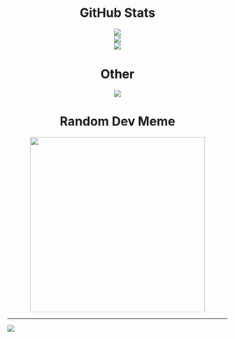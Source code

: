 
<div align="center">
<h1>GitHub Stats</h1>
<a href="https://github.com/anuraghazra/github-readme-stats">
<img src="https://github-readme-stats.vercel.app/api?username=FlaBBB&theme=aura&hide_border=false&include_all_commits=false&count_private=false"><br/>
<img src="https://github-readme-streak-stats.herokuapp.com/?user=FlaBBB&theme=aura&hide_border=false"><br/>
<img src="https://github-readme-stats.vercel.app/api/top-langs/?username=FlaBBB&theme=aura&hide_border=false&include_all_commits=false&count_private=false&layout=compact">
</a>

<h1>Other</h1>
<a href="https://github.com/anuraghazra/github-readme-stats">
<img src="https://github-readme-stats.vercel.app/api/wakatime?username=FlaB&layout=compact&theme=aura">
</a>

<h1>Random Dev Meme</h1>
<img src='https://randommeme-five.vercel.app/' style="height: 400px;"/>
</div>

---
[![](https://visitcount.itsvg.in/api?id=FlaBBB&icon=0&color=0)](https://visitcount.itsvg.in)

<!-- Proudly created with GPRM ( https://gprm.itsvg.in ) -->
